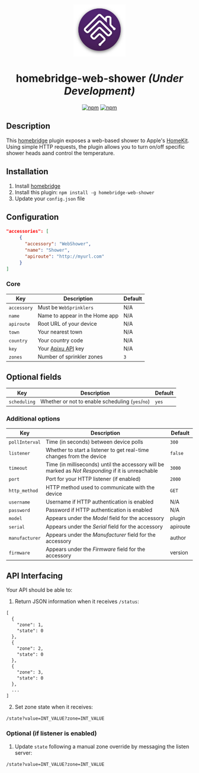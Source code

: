 <p align="center">
  <a href="https://github.com/homebridge/homebridge"><img src="https://raw.githubusercontent.com/homebridge/branding/master/logos/homebridge-color-round-stylized.png" height="140"></a>
</p>

<span align="center">

# homebridge-web-shower _(Under Development)_

[![npm](https://img.shields.io/npm/v/homebridge-web-shower.svg)](https://www.npmjs.com/package/homebridge-web-shower) [![npm](https://img.shields.io/npm/dt/homebridge-web-shower.svg)](https://www.npmjs.com/package/homebridge-web-shower)

</span>

## Description

This [homebridge](https://github.com/nfarina/homebridge) plugin exposes a web-based shower to Apple's [HomeKit](http://www.apple.com/ios/home/). Using simple HTTP requests, the plugin allows you to turn on/off specific shower heads aand control the temperature.

## Installation

1. Install [homebridge](https://github.com/nfarina/homebridge#installation-details)
2. Install this plugin: `npm install -g homebridge-web-shower`
3. Update your `config.json` file

## Configuration

```json
"accessories": [
     {
       "accessory": "WebShower",
       "name": "Shower",
       "apiroute": "http://myurl.com"
     }
]
```

### Core
| Key | Description | Default |
| --- | --- | --- |
| `accessory` | Must be `WebSprinklers` | N/A |
| `name` | Name to appear in the Home app | N/A |
| `apiroute` | Root URL of your device | N/A |
| `town` | Your nearest town | N/A |
| `country` | Your country code | N/A |
| `key` | Your [Apixu API](https://www.apixu.com) key  | N/A |
| `zones` | Number of sprinkler zones  | `3` |

## Optional fields
| Key | Description | Default |
| --- | --- | --- |
| `scheduling` | Whether or not to enable scheduling (`yes`/`no`)  | `yes` |

### Additional options
| Key | Description | Default |
| --- | --- | --- |
| `pollInterval` | Time (in seconds) between device polls | `300` |
| `listener` | Whether to start a listener to get real-time changes from the device | `false` |
| `timeout` | Time (in milliseconds) until the accessory will be marked as _Not Responding_ if it is unreachable | `3000` |
| `port` | Port for your HTTP listener (if enabled) | `2000` |
| `http_method` | HTTP method used to communicate with the device | `GET` |
| `username` | Username if HTTP authentication is enabled | N/A |
| `password` | Password if HTTP authentication is enabled | N/A |
| `model` | Appears under the _Model_ field for the accessory | plugin |
| `serial` | Appears under the _Serial_ field for the accessory | apiroute |
| `manufacturer` | Appears under the _Manufacturer_ field for the accessory | author |
| `firmware` | Appears under the _Firmware_ field for the accessory | version |

## API Interfacing

Your API should be able to:

1. Return JSON information when it receives `/status`:
```
[
  {
    "zone": 1,
    "state": 0
  },
  {
    "zone": 2,
    "state": 0
  },
  {
    "zone": 3,
    "state": 0
  },
  ...
]
```

2. Set zone state when it receives:
```
/state?value=INT_VALUE?zone=INT_VALUE
```

### Optional (if listener is enabled)

1. Update `state` following a manual zone override by messaging the listen server:
```
/state?value=INT_VALUE?zone=INT_VALUE
```
